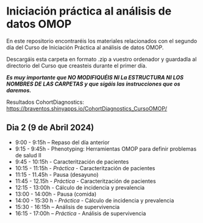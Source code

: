 # Iniciación práctica al análisis de datos OMOP
En este repositorio encontraréis los materiales relacionados con el segundo día del Curso de Iniciación Práctica al análisis de datos OMOP.

Descargáis esta carpeta en formato .zip a vuestro ordenador y guardadla al directorio del Curso que creasteis durante el primer día.

***Es muy importante que NO MODIFIQUÉIS NI La ESTRUCTURA NI LOS NOMBRES DE LAS CARPETAS y que sigáis las instrucciones que os daremos.***

Resultados CohortDiagnostics:
https://braventos.shinyapps.io/CohortDiagnostics_CursoOMOP/

## Dia 2 (9 de Abril 2024)
* 9:00 - 9:15h – Repaso del día anterior
* 9:15 - 9:45h - Phenotyping: Herramientas OMOP para definir problemas de salud II
* 9:45 - 10:15h - Caracteritzación de pacientes
* 10:15 - 11:15h - *Práctica* - Caracteritzación de pacientes
* 11:15 - 11.45h - Pausa (desayuno)
* 11:45 - 12.15h - *Práctica* - Caracteritzación de pacientes
* 12:15 - 13:00h - Cálculo de incidencia y prevalencia
* 13:00 - 14:00h - Pausa (comida)
* 14:00 - 15:30 h - *Práctica* - Cálculo de incidencia y prevalencia
* 15:30 - 16:15h – Análisis de supervivencia
* 16:15 - 17:00h – *Práctica* - Análisis de supervivencia
